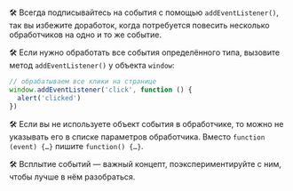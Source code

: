 🛠 Всегда подписывайтесь на события с помощью `addEventListener()`, так вы избежите доработок, когда потребуется повесить несколько обработчиков на одно и то же событие.

🛠 Если нужно обработать все события определённого типа, вызовите метод `addEventListener()` у объекта `window`:

```js
// обрабатываем все клики на странице
window.addEventListener('click', function () {
  alert('clicked')
})
```

🛠 Если вы не используете объект события в обработчике, то можно не указывать его в списке параметров обработчика. Вместо `function (event) {…}` пишите `function() {…}`.

🛠 Всплытие событий — важный концепт, поэкспериментируйте с ним, чтобы лучше в нём разобраться.
